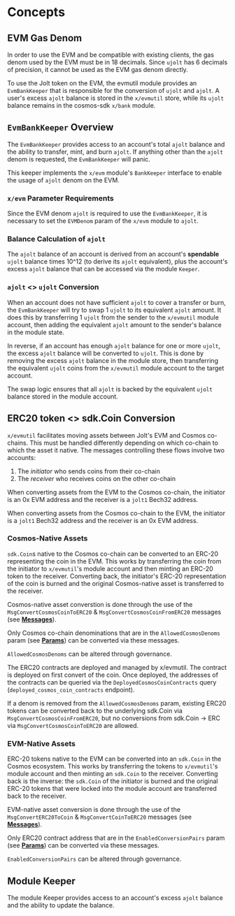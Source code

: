 <!--
order: 1
-->

# Concepts

## EVM Gas Denom

In order to use the EVM and be compatible with existing clients, the gas denom used by the EVM must be in 18 decimals. Since `ujolt` has 6 decimals of precision, it cannot be used as the EVM gas denom directly.

To use the Jolt token on the EVM, the evmutil module provides an `EvmBankKeeper` that is responsible for the conversion of `ujolt` and `ajolt`. A user's excess `ajolt` balance is stored in the `x/evmutil` store, while its `ujolt` balance remains in the cosmos-sdk `x/bank` module.

## `EvmBankKeeper` Overview

The `EvmBankKeeper` provides access to an account's total `ajolt` balance and the ability to transfer, mint, and burn `ajolt`. If anything other than the `ajolt` denom is requested, the `EvmBankKeeper` will panic.

This keeper implements the `x/evm` module's `BankKeeper` interface to enable the usage of `ajolt` denom on the EVM.

### `x/evm` Parameter Requirements

Since the EVM denom `ajolt` is required to use the `EvmBankKeeper`, it is necessary to set the `EVMDenom` param of the `x/evm` module to `ajolt`.

### Balance Calculation of `ajolt`

The `ajolt` balance of an account is derived from an account's **spendable** `ujolt` balance times 10^12 (to derive its `ajolt` equivalent), plus the account's excess `ajolt` balance that can be accessed via the module `Keeper`.

### `ajolt` <> `ujolt` Conversion

When an account does not have sufficient `ajolt` to cover a transfer or burn, the `EvmBankKeeper` will try to swap 1 `ujolt` to its equivalent `ajolt` amount. It does this by transferring 1 `ujolt` from the sender to the `x/evmutil` module account, then adding the equivalent `ajolt` amount to the sender's balance in the module state.

In reverse, if an account has enough `ajolt` balance for one or more `ujolt`, the excess `ajolt` balance will be converted to `ujolt`. This is done by removing the excess `ajolt` balance in the module store, then transferring the equivalent `ujolt` coins from the `x/evmutil` module account to the target account.

The swap logic ensures that all `ajolt` is backed by the equivalent `ujolt` balance stored in the module account.

## ERC20 token <> sdk.Coin Conversion

`x/evmutil` facilitates moving assets between Jolt's EVM and Cosmos co-chains. This must be handled differently depending on which co-chain to which the asset it native. The messages controlling these flows involve two accounts:
1. The _initiator_ who sends coins from their co-chain
2. The _receiver_ who receives coins on the other co-chain

When converting assets from the EVM to the Cosmos co-chain, the initiator is an 0x EVM address and the receiver is a `jolt1` Bech32 address.

When converting assets from the Cosmos co-chain to the EVM, the initiator is a `jolt1` Bech32 address and the receiver is an 0x EVM address.

### Cosmos-Native Assets

`sdk.Coin`s native to the Cosmos co-chain can be converted to an ERC-20 representing the coin in the EVM. This works by transferring the coin from the initiator to `x/evmutil`'s module account and then minting an ERC-20 token to the receiver. Converting back, the initiator's ERC-20 representation of the coin is burned and the original Cosmos-native asset is transferred to the receiver.

Cosmos-native asset converstion is done through the use of the `MsgConvertCosmosCoinToERC20` & `MsgConvertCosmosCoinFromERC20` messages (see **[Messages](03_messages.md)**).

Only Cosmos co-chain denominations that are in the `AllowedCosmosDenoms` param (see **[Params](05_params.md)**) can be converted via these messages.

`AllowedCosmosDenoms` can be altered through governance.

The ERC20 contracts are deployed and managed by x/evmutil. The contract is deployed on first convert of the coin. Once deployed, the addresses of the contracts can be queried via the `DeployedCosmosCoinContracts` query (`deployed_cosmos_coin_contracts` endpoint).

If a denom is removed from the `AllowedCosmosDenoms` param, existing ERC20 tokens can be converted back to the underlying sdk.Coin via `MsgConvertCosmosCoinFromERC20`, but no conversions from sdk.Coin -> ERC via `MsgConvertCosmosCoinToERC20` are allowed.

### EVM-Native Assets

ERC-20 tokens native to the EVM can be converted into an `sdk.Coin` in the Cosmos ecosystem. This works by transferring the tokens to `x/evmutil`'s module account and then minting an `sdk.Coin` to the receiver. Converting back is the inverse: the `sdk.Coin` of the initiator is burned and the original ERC-20 tokens that were locked into the module account are transferred back to the receiver.

EVM-native asset conversion is done through the use of the `MsgConvertERC20ToCoin` & `MsgConvertCoinToERC20` messages (see **[Messages](03_messages.md)**).

Only ERC20 contract address that are in the `EnabledConversionPairs` param (see **[Params](05_params.md)**) can be converted via these messages.

`EnabledConversionPairs` can be altered through governance.

## Module Keeper

The module Keeper provides access to an account's excess `ajolt` balance and the ability to update the balance.

